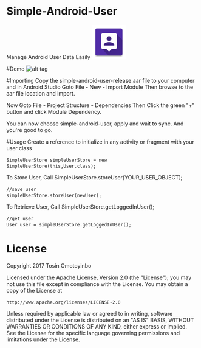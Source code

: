 # Simple-Android-User
Manage Android User Data Easily
![alt tag](https://github.com/twisstosin/simple-android-user/blob/master/app/src/main/res/drawable/icon.png)

#Demo
![alt tag](https://github.com/twisstosin/simple-android-user/blob/master/device_demo.gif)

#Importing
Copy the simple-android-user-release.aar file to your computer and in Android Studio Goto File - New - Import Module
Then browse to the aar file location and import.

Now Goto File - Project Structure - Dependencies
Then Click the green "+" button and click Module Dependency.

You can now choose simple-android-user, apply and wait to sync.
And you're good to go.

#Usage
Create a reference to initialize in any activity or fragment with your user class
```
SimpleUserStore simpleUserStore = new SimpleUserStore(this,User.class);
```


To Store User, Call SimpleUserStore.storeUser(YOUR_USER_OBJECT);
```
//save user
simpleUserStore.storeUser(newUser);
```

To Retrieve User, Call SimpleUserStore.getLoggedInUser();
```
//get user
User user = simpleUserStore.getLoggedInUser();
```

# License

Copyright 2017 Tosin Omotoyinbo

Licensed under the Apache License, Version 2.0 (the "License");
you may not use this file except in compliance with the License.
You may obtain a copy of the License at

    http://www.apache.org/licenses/LICENSE-2.0

Unless required by applicable law or agreed to in writing, software
distributed under the License is distributed on an "AS IS" BASIS,
WITHOUT WARRANTIES OR CONDITIONS OF ANY KIND, either express or implied.
See the License for the specific language governing permissions and
limitations under the License.